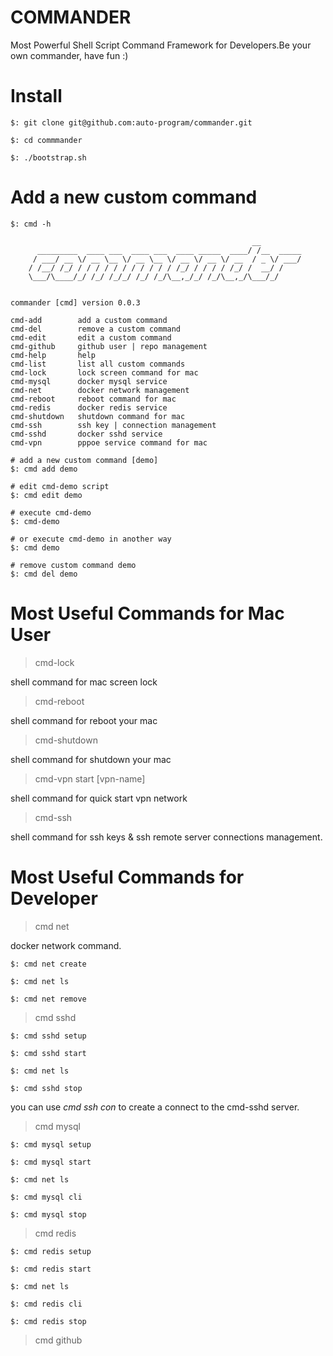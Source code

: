 COMMANDER
===

Most Powerful Shell Script Command Framework for Developers.Be your own commander, have fun :)

# Install

````
$: git clone git@github.com:auto-program/commander.git

$: cd commmander

$: ./bootstrap.sh
````

# Add a new custom command

````
$: cmd -h

	                                                  __
	  _________  ____ ___  ____ ___  ____ _____  ____/ /__  _____
	 / ___/ __ \/ __ \__ \/ __ \__ \/ __ \/ __ \/ __  / _ \/ ___/
	/ /__/ /_/ / / / / / / / / / / / /_/ / / / / /_/ /  __/ /
	\___/\____/_/ /_/ /_/_/ /_/ /_/\__,_/_/ /_/\__,_/\___/_/


commander [cmd] version 0.0.3

cmd-add        add a custom command
cmd-del        remove a custom command
cmd-edit       edit a custom command
cmd-github     github user | repo management
cmd-help       help
cmd-list       list all custom commands
cmd-lock       lock screen command for mac
cmd-mysql      docker mysql service
cmd-net        docker network management
cmd-reboot     reboot command for mac
cmd-redis      docker redis service
cmd-shutdown   shutdown command for mac
cmd-ssh        ssh key | connection management
cmd-sshd       docker sshd service
cmd-vpn        pppoe service command for mac

# add a new custom command [demo]
$: cmd add demo

# edit cmd-demo script
$: cmd edit demo

# execute cmd-demo
$: cmd-demo

# or execute cmd-demo in another way
$: cmd demo

# remove custom command demo
$: cmd del demo

````

# Most Useful Commands for Mac User

> cmd-lock 

shell command for mac screen lock

> cmd-reboot

shell command for reboot your mac

> cmd-shutdown

shell command for shutdown your mac

> cmd-vpn start [vpn-name]

shell command for quick start vpn network

> cmd-ssh

shell command for ssh keys & ssh remote server connections management.

# Most Useful Commands for Developer

> cmd net

docker network command.

```` 
$: cmd net create

$: cmd net ls

$: cmd net remove

````

> cmd sshd

````
$: cmd sshd setup

$: cmd sshd start

$: cmd net ls

$: cmd sshd stop

````

you can use *cmd ssh con* to create a connect to the cmd-sshd server.

> cmd mysql

````
$: cmd mysql setup

$: cmd mysql start

$: cmd net ls

$: cmd mysql cli

$: cmd mysql stop
````


> cmd redis

````
$: cmd redis setup

$: cmd redis start

$: cmd net ls

$: cmd redis cli

$: cmd redis stop
````

> cmd github
